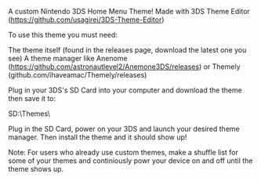 A custom Nintendo 3DS Home Menu Theme! Made with 3DS Theme Editor (https://github.com/usagirei/3DS-Theme-Editor)

To use this theme you must need:

The theme itself (found in the releases page, download the latest one you see)
A theme manager like Anenome (https://github.com/astronautlevel2/Anemone3DS/releases) or Themely (github.com/ihaveamac/Themely/releases)

Plug in your 3DS's SD Card into your computer and download the theme then save it to:

SD:\Themes\

Plug in the SD Card, power on your 3DS and launch your desired theme manager. Then install the theme and it should show up!



Note: For users who already use custom themes, make a shuffle list for some of your themes and continiously powr your device on and off until the theme shows up.
